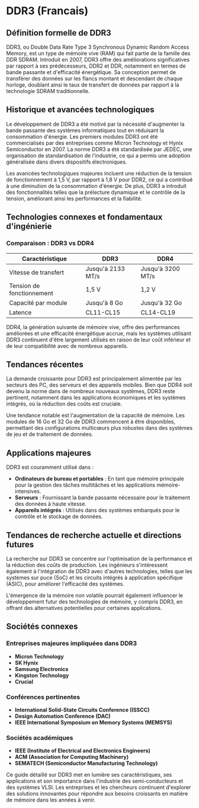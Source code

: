 # DDR3 (Francais)

## Définition formelle de DDR3

DDR3, ou Double Data Rate Type 3 Synchronous Dynamic Random Access Memory, est un type de mémoire vive (RAM) qui fait partie de la famille des DDR SDRAM. Introduit en 2007, DDR3 offre des améliorations significatives par rapport à ses prédécesseurs, DDR2 et DDR, notamment en termes de bande passante et d'efficacité énergétique. Sa conception permet de transférer des données sur les flancs montant et descendant de chaque horloge, doublant ainsi le taux de transfert de données par rapport à la technologie SDRAM traditionnelle.

## Historique et avancées technologiques

Le développement de DDR3 a été motivé par la nécessité d'augmenter la bande passante des systèmes informatiques tout en réduisant la consommation d'énergie. Les premiers modules DDR3 ont été commercialisés par des entreprises comme Micron Technology et Hynix Semiconductor en 2007. La norme DDR3 a été standardisée par JEDEC, une organisation de standardisation de l'industrie, ce qui a permis une adoption généralisée dans divers dispositifs électroniques.

Les avancées technologiques majeures incluent une réduction de la tension de fonctionnement à 1,5 V, par rapport à 1,8 V pour DDR2, ce qui a contribué à une diminution de la consommation d'énergie. De plus, DDR3 a introduit des fonctionnalités telles que la prélecture dynamique et le contrôle de la tension, améliorant ainsi les performances et la fiabilité.

## Technologies connexes et fondamentaux d'ingénierie

### Comparaison : DDR3 vs DDR4

| Caractéristique            | DDR3                          | DDR4                          |
|---------------------------|------------------------------|------------------------------|
| Vitesse de transfert       | Jusqu'à 2133 MT/s            | Jusqu'à 3200 MT/s            |
| Tension de fonctionnement   | 1,5 V                        | 1,2 V                        |
| Capacité par module       | Jusqu'à 8 Go                 | Jusqu'à 32 Go                |
| Latence                   | CL11-CL15                    | CL14-CL19                    |

DDR4, la génération suivante de mémoire vive, offre des performances améliorées et une efficacité énergétique accrue, mais les systèmes utilisant DDR3 continuent d'être largement utilisés en raison de leur coût inférieur et de leur compatibilité avec de nombreux appareils.

## Tendances récentes

La demande croissante pour DDR3 est principalement alimentée par les secteurs des PC, des serveurs et des appareils mobiles. Bien que DDR4 soit devenu la norme dans de nombreux nouveaux systèmes, DDR3 reste pertinent, notamment dans les applications économiques et les systèmes intégrés, où la réduction des coûts est cruciale.

Une tendance notable est l'augmentation de la capacité de mémoire. Les modules de 16 Go et 32 Go de DDR3 commencent à être disponibles, permettant des configurations multicœurs plus robustes dans des systèmes de jeu et de traitement de données.

## Applications majeures

DDR3 est couramment utilisé dans :

- **Ordinateurs de bureau et portables** : En tant que mémoire principale pour la gestion des tâches multitâches et les applications mémoire-intensives.
- **Serveurs** : Fournissant la bande passante nécessaire pour le traitement des données à haute vitesse.
- **Appareils intégrés** : Utilisés dans des systèmes embarqués pour le contrôle et le stockage de données.

## Tendances de recherche actuelle et directions futures

La recherche sur DDR3 se concentre sur l'optimisation de la performance et la réduction des coûts de production. Les ingénieurs s'intéressent également à l'intégration de DDR3 avec d'autres technologies, telles que les systèmes sur puce (SoC) et les circuits intégrés à application spécifique (ASIC), pour améliorer l'efficacité des systèmes.

L'émergence de la mémoire non volatile pourrait également influencer le développement futur des technologies de mémoire, y compris DDR3, en offrant des alternatives potentielles pour certaines applications.

## Sociétés connexes

### Entreprises majeures impliquées dans DDR3

- **Micron Technology**
- **SK Hynix**
- **Samsung Electronics**
- **Kingston Technology**
- **Crucial**

### Conférences pertinentes

- **International Solid-State Circuits Conference (ISSCC)**
- **Design Automation Conference (DAC)**
- **IEEE International Symposium on Memory Systems (MEMSYS)**

### Sociétés académiques

- **IEEE (Institute of Electrical and Electronics Engineers)**
- **ACM (Association for Computing Machinery)**
- **SEMATECH (Semiconductor Manufacturing Technology)**

Ce guide détaillé sur DDR3 met en lumière ses caractéristiques, ses applications et son importance dans l'industrie des semi-conducteurs et des systèmes VLSI. Les entreprises et les chercheurs continuent d'explorer des solutions innovantes pour répondre aux besoins croissants en matière de mémoire dans les années à venir.